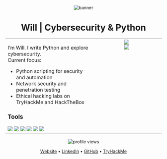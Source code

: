 <p align="center">
  <img src="https://files.catbox.moe/h5tjfm.gif" alt="banner" />
</p>

<h1 align="center">Will | Cybersecurity & Python</h1>

<table>
<tr>
<td valign="top" width="55%">

I’m Will. I write Python and explore cybersecurity.  
Current focus:  
- Python scripting for security and automation  
- Network security and penetration testing  
- Ethical hacking labs on TryHackMe and HackTheBox  

### Tools  
<img src="https://img.shields.io/badge/-Python-3776AB?logo=python&logoColor=white" />
<img src="https://img.shields.io/badge/-Linux-gray?logo=linux&logoColor=white" />
<img src="https://img.shields.io/badge/-Git-F05032?logo=git&logoColor=white" />
<img src="https://img.shields.io/badge/-Bash-4EAA25?logo=gnubash&logoColor=white" />
<img src="https://img.shields.io/badge/-VS%20Code-007ACC?logo=visualstudiocode&logoColor=white" />
<img src="https://img.shields.io/badge/-Kali%20Linux-268BEE?logo=kalilinux&logoColor=white" />

</td>
<td valign="top" width="45%" align="center">

<img src="https://github-readme-stats.vercel.app/api?username=Tohru-art&show_icons=true&theme=radical" />
<br>
<img src="https://github-readme-streak-stats.herokuapp.com/?user=Tohru-art&theme=radical" />

</td>
</tr>
</table>

<p align="center">
  <img src="https://komarev.com/ghpvc/?username=Tohru-art&style=flat-square&color=blue" alt="profile views"/>
</p>


<p align="center">
  <a href="https://will-garlens-pierre.com">Website</a> • 
  <a href="https://www.linkedin.com/in/will-garlens-pierre">LinkedIn</a> • 
  <a href="https://github.com/Tohru-art">GitHub</a> • 
  <a href="https://tryhackme.com/p/DuckMyst">TryHackMe</a>
</p>
